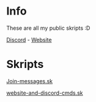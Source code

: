 # Info
These are all my public skripts :D

[Discord](https://discord.gg/MyqR2Wc6sd) -
[Website](https://joplay.xyz/)

# Skripts

[Join-messages.sk](https://github.com/JoplayXYZ/Skripts/blob/main/join-messages.sk)

[website-and-discord-cmds.sk](https://github.com/JoplayXYZ/Skripts/blob/main/website-and-discord-cmds.sk)

